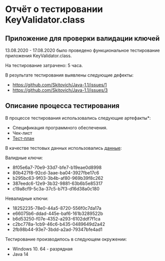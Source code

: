 # Отчёт о тестировании KeyValidator.class

## Приложение для проверки валидации ключей

13.08.2020 - 17.08.2020 было проведено функциональное тестирование приложения KeyValidator.class.

На тестирование затрачено: 5 часа.

В результате тестирования выявлены следующие дефекты:
* https://github.com/Skitovich/Java-1.1/issues/1
* https://github.com/Skitovich/Java-1.1/issues/3

## Описание процесса тестирования

В процессе тестирования использовались следующие артефакты*:
* Спецификация программного обеспечения.
* Чек-лист
* [Тест-план](https://github.com/netology-code/javaqa-homeworks/blob/master/intro/report.md)


В качестве тестовых данных использовались  [данные](https://github.com/netology-code/javaqa-homeworks/blob/master/intro/user-manual.md):

Валидные ключи:
* 8f05e6a7-70e9-33d7-bfe7-b19eae0d8998
* 80b427f8-92cd-3aae-ba04-3927fbe17c6
* b295bc63-9f03-3b4b-af80-969b39f8c262
* 387eedc6-12e9-3b32-9881-63b6b5e85317
* c19a8cf9-5c3a-37c5-b7f3-d16d38a0c180

Невалидные ключи:
* 18252235-78e0-44a5-8720-556f0c7da17a
* e66075b6-ddad-445e-baf6-161b3289522b
* b6d53250-f07e-4352-a293-6102ddf7f1ca
* c2bc778a-1cb9-46c6-b435-0489649d2a42
* 2fb98b44-93e7-3bdd-a2ad-79347bfe4ad1

Тестирование производилось в следующем окружении:
* Windows 10. 64 - разрядная
* Java 14




